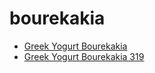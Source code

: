 # bourekakia

 * [Greek Yogurt Bourekakia](../../index/g/greek-yogurt-bourekakia-319.json)
 * [Greek Yogurt Bourekakia 319](../../index/g/greek-yogurt-bourekakia-319.json)
